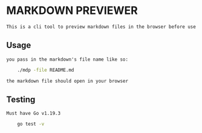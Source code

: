 # MARKDOWN PREVIEWER
    This is a cli tool to preview markdown files in the browser before use

## Usage
    you pass in the markdown's file name like so:
```bash
    ./mdp -file README.md
```
    the markdown file should open in your browser

## Testing
    Must have Go v1.19.3 
```bash 
    go test -v
```
